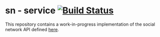 # sn - service [![Build Status](https://travis-ci.org/sn/service.svg?branch=master)](https://travis-ci.org/sn/service)

This repository contains a work-in-progress implementation of the social network API defined [here](https://github.com/sn/sn/blob/master/API.md).
